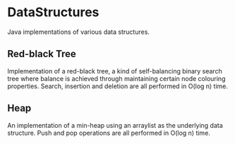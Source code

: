 # DataStructures
Java implementations of various data structures.

## Red-black Tree

Implementation of a red-black tree, a kind of self-balancing binary
search tree where balance is achieved through maintaining certain
node colouring properties.  Search, insertion and deletion are all
performed in O(log n) time.

## Heap

An implementation of a min-heap using an arraylist as the underlying data structure.  Push
and pop operations are all performed in O(log n) time.
